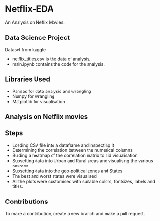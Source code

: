 # Netflix-EDA
 An Analysis on Neflix Movies.


## Data Science Project
Dataset from kaggle  
- netflix_titles.csv is the data of analysis.    
- main.ipynb contains the code for the analysis.

## Libraries Used
- Pandas for data analysis and wrangling 
- Numpy for wrangling
- Matplotlib for visualisation

## Analysis on Netflix movies

## Steps 
- Loading CSV file into a dataframe and inspecting it
- Determining the correlation between the numerical columns 
- Bulding a heatmap of the correlation matrix to aid visualisation
- Subsetting data into Urban and Rural areas and visualising the various sources 
- Subsetting data into the geo-political zones and States
- The best and worst states were visualised
- All the plots were customised with suitable colors, fontsizes, labels and titles. 

## Contributions
To make a contribution, create a new branch and make a pull request.


